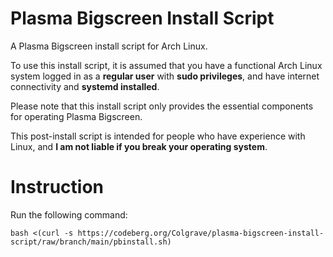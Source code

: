 # Plasma Bigscreen Install Script
A Plasma Bigscreen install script for Arch Linux.  
   
To use this install script, it is assumed that you have a functional Arch Linux system logged in as a **regular user** with **sudo privileges**, and have internet connectivity and **systemd installed**. 

Please note that this install script only provides the essential components for operating Plasma Bigscreen. 

This post-install script is intended for people who have experience with Linux, and **I am not liable if you break your operating system**. 

# Instruction
Run the following command:
```
bash <(curl -s https://codeberg.org/Colgrave/plasma-bigscreen-install-script/raw/branch/main/pbinstall.sh)
```